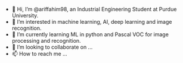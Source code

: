 - 👋 Hi, I’m @ariffahim98, an Industrial Engineering Student at Purdue University.
- 👀 I’m interested in machine learning, AI, deep learning and image recognition.
- 🌱 I’m currently learning ML in python and Pascal VOC for image processing and recognition. 
- 💞️ I’m looking to collaborate on ...
- 📫 How to reach me ...

<!---
ariffahim98/ariffahim98 is a ✨ special ✨ repository because its `README.md` (this file) appears on your GitHub profile.
You can click the Preview link to take a look at your changes.
--->

